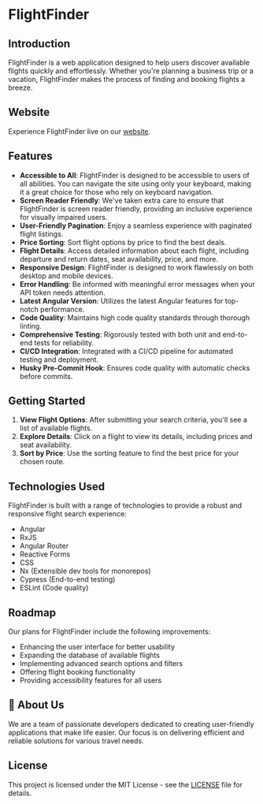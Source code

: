 # FlightFinder

## Introduction

FlightFinder is a web application designed to help users discover available flights quickly and effortlessly. Whether you're planning a business trip or a vacation, FlightFinder makes the process of finding and booking flights a breeze.

## Website

Experience FlightFinder live on our [website](https://yevhenii-bezeha.github.io/challenge/).

## Features

- **Accessible to All**: FlightFinder is designed to be accessible to users of all abilities. You can navigate the site using only your keyboard, making it a great choice for those who rely on keyboard navigation.
- **Screen Reader Friendly**: We've taken extra care to ensure that FlightFinder is screen reader friendly, providing an inclusive experience for visually impaired users.
- **User-Friendly Pagination**: Enjoy a seamless experience with paginated flight listings.
- **Price Sorting**: Sort flight options by price to find the best deals.
- **Flight Details**: Access detailed information about each flight, including departure and return dates, seat availability, price, and more.
- **Responsive Design**: FlightFinder is designed to work flawlessly on both desktop and mobile devices.
- **Error Handling**: Be informed with meaningful error messages when your API token needs attention.
- **Latest Angular Version**: Utilizes the latest Angular features for top-notch performance.
- **Code Quality**: Maintains high code quality standards through thorough linting.
- **Comprehensive Testing**: Rigorously tested with both unit and end-to-end tests for reliability.
- **CI/CD Integration**: Integrated with a CI/CD pipeline for automated testing and deployment.
- **Husky Pre-Commit Hook**: Ensures code quality with automatic checks before commits.


## Getting Started

1. **View Flight Options**: After submitting your search criteria, you'll see a list of available flights.
2. **Explore Details**: Click on a flight to view its details, including prices and seat availability.
3. **Sort by Price**: Use the sorting feature to find the best price for your chosen route.

## Technologies Used

FlightFinder is built with a range of technologies to provide a robust and responsive flight search experience:

- Angular
- RxJS
- Angular Router
- Reactive Forms
- CSS
- Nx (Extensible dev tools for monorepos)
- Cypress (End-to-end testing)
- ESLint (Code quality)

## Roadmap

Our plans for FlightFinder include the following improvements:

- Enhancing the user interface for better usability
- Expanding the database of available flights
- Implementing advanced search options and filters
- Offering flight booking functionality
- Providing accessibility features for all users

## 🌟 About Us

We are a team of passionate developers dedicated to creating user-friendly applications that make life easier. Our focus is on delivering efficient and reliable solutions for various travel needs.

## License

This project is licensed under the MIT License - see the [LICENSE](LICENSE) file for details.
